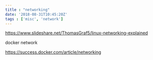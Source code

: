 ```yaml
---
title : "networking"
date: '2018-08-31T10:45:20Z'
tags : ['misc', 'network']
---
```

https://www.slideshare.net/ThomasGraf5/linux-networking-explained

docker network

https://success.docker.com/article/networking
